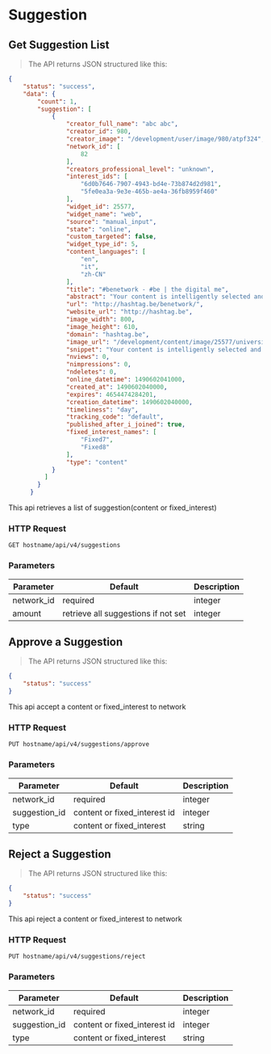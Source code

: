 # Suggestion

## Get Suggestion List

> The API returns JSON structured like this:

```json
{
    "status": "success",
    "data": {
        "count": 1,
        "suggestion": [
            {
                "creator_full_name": "abc abc",
                "creator_id": 980,
                "creator_image": "/development/user/image/980/atpf324",
                "network_id": [
                    82
                ],
                "creators_professional_level": "unknown",
                "interest_ids": [
                    "6d0b7646-7907-4943-bd4e-73b874d2d981",
                    "5fe0ea3a-9e3e-465b-ae4a-36fb8959f460"
                ],
                "widget_id": 25577,
                "widget_name": "web",
                "source": "manual_input",
                "state": "online",
                "custom_targeted": false,
                "widget_type_id": 5,
                "content_languages": [
                    "en",
                    "it",
                    "zh-CN"
                ],
                "title": "#benetwork - #be | the digital me",
                "abstract": "Your content is intelligently selected and targeted to each user according to their individual digital profile: saving them time on ineffective searches and frustration in not finding what interests them, and creating a truly dynamic digital experience. To system administrators, it offers effective and flexible campaign and reporting tools, making management a breeze.",
                "url": "http://hashtag.be/benetwork/",
                "website_url": "http://hashtag.be",
                "image_width": 800,
                "image_height": 610,
                "domain": "hashtag.be",
                "image_url": "/development/content/image/25577/universities_overlay",
                "snippet": "Your content is intelligently selected and targeted to each user according to their individual digital profile: saving them time on ineffective searches and frustration in not finding what interests them,...",
                "nviews": 0,
                "nimpressions": 0,
                "ndeletes": 0,
                "online_datetime": 1490602041000,
                "created_at": 1490602040000,
                "expires": 4654474284201,
                "creation_datetime": 1490602040000,
                "timeliness": "day",
                "tracking_code": "default",
                "published_after_i_joined": true,
                "fixed_interest_names": [
                    "Fixed7",
                    "Fixed8"
                ],
                "type": "content"
            }
          ]
        }
      }
```

This api retrieves a list of suggestion(content or fixed_interest)

### HTTP Request

`GET hostname/api/v4/suggestions`

### Parameters

Parameter  | Default                             | Description
---------- | ----------------------------------- | -----------
network_id | required                            | integer
amount     | retrieve all suggestions if not set | integer

## Approve a Suggestion

> The API returns JSON structured like this:

```json
{
    "status": "success"
}
```

This api accept a content or fixed_interest to network

### HTTP Request

`PUT hostname/api/v4/suggestions/approve`

### Parameters

Parameter     | Default                      | Description
------------- | ---------------------------- | -----------
network_id    | required                     | integer
suggestion_id | content or fixed_interest id | integer
type          | content or fixed_interest    | string

## Reject a Suggestion

> The API returns JSON structured like this:

```json
{
    "status": "success"
}
```

This api reject a content or fixed_interest to network

### HTTP Request

`PUT hostname/api/v4/suggestions/reject`

### Parameters

Parameter     | Default                      | Description
------------- | ---------------------------- | -----------
network_id    | required                     | integer
suggestion_id | content or fixed_interest id | integer
type          | content or fixed_interest    | string

